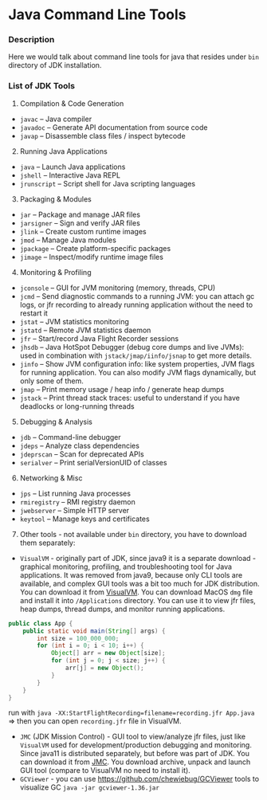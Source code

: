 # Java Command Line Tools

### Description
Here we would talk about command line tools for java that resides under `bin` directory of JDK installation.

### List of JDK Tools
1. Compilation & Code Generation
* `javac` – Java compiler
* `javadoc` – Generate API documentation from source code
* `javap` – Disassemble class files / inspect bytecode

2. Running Java Applications
* `java` – Launch Java applications
* `jshell` – Interactive Java REPL
* `jrunscript` – Script shell for Java scripting languages

3. Packaging & Modules
* `jar` – Package and manage JAR files
* `jarsigner` – Sign and verify JAR files
* `jlink` – Create custom runtime images
* `jmod` – Manage Java modules
* `jpackage` – Create platform-specific packages
* `jimage` – Inspect/modify runtime image files

4. Monitoring & Profiling
* `jconsole` – GUI for JVM monitoring (memory, threads, CPU)
* `jcmd` – Send diagnostic commands to a running JVM: you can attach gc logs, or jfr recording to already running application without the need to restart it
* `jstat` – JVM statistics monitoring
* `jstatd` – Remote JVM statistics daemon
* `jfr` – Start/record Java Flight Recorder sessions
* `jhsdb` – Java HotSpot Debugger (debug core dumps and live JVMs): used in combination with `jstack/jmap/iinfo/jsnap` to get more details.
* `jinfo` – Show JVM configuration info: like system properties, JVM flags for running application. You can also modify JVM flags dynamically, but only some of them.
* `jmap` – Print memory usage / heap info / generate heap dumps
* `jstack` – Print thread stack traces: useful to understand if you have deadlocks or long-running threads

5. Debugging & Analysis
* `jdb` – Command-line debugger
* `jdeps` – Analyze class dependencies
* `jdeprscan` – Scan for deprecated APIs
* `serialver` – Print serialVersionUID of classes

6. Networking & Misc
* `jps` – List running Java processes
* `rmiregistry` – RMI registry daemon
* `jwebserver` – Simple HTTP server
* `keytool` – Manage keys and certificates 

7. Other tools - not available under `bin` directory, you have to download them separately:
* `VisualVM` - originally part of JDK, since java9 it is a separate download - graphical monitoring, profiling, and troubleshooting tool for Java applications. It was removed from java9, because only CLI tools are available, and complex GUI tools was a bit too much for JDK distribution. You can download it from [VisualVM](https://visualvm.github.io/). You can download MacOS `dmg` file and install it into `/Applications` directory.
You can use it to view jfr files, heap dumps, thread dumps, and monitor running applications.
```java
public class App {
    public static void main(String[] args) {
        int size = 100_000_000;
        for (int i = 0; i < 10; i++) {
            Object[] arr = new Object[size];
            for (int j = 0; j < size; j++) {
                arr[j] = new Object();
            }
        }
    }
}
```
run with `java -XX:StartFlightRecording=filename=recording.jfr App.java` => then you can open `recording.jfr` file in VisualVM.
* `JMC` (JDK Mission Control) - GUI tool to view/analyze jfr files, just like `VisualVM` used for development/production debugging and monitoring. Since java11 is distributed separately, but before was part of JDK. You can download it from [JMC](https://www.oracle.com/java/technologies/javase/jmc.html). You download archive, unpack and launch GUI tool (compare to VisualVM no need to install it).
* `GCViewer` - you can use https://github.com/chewiebug/GCViewer tools to visualize GC `java -jar gcviewer-1.36.jar`

